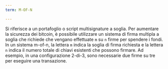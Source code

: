 ```yaml
---
term: M-OF-N

---
```

Si riferisce a un portafoglio o script multisignature a soglia. Per aumentare la sicurezza dei bitcoin, è possibile utilizzare un sistema di firma multipla a soglia che richiede che vengano effettuate `m` su `n` firme per spendere i fondi. In un sistema m-of-n, la lettera `m` indica la soglia di firma richiesta e la lettera `n` indica il numero totale di chiavi esistenti che possono firmare. Ad esempio, in una configurazione 2-di-3, sono necessarie due firme su tre per eseguire una transazione.
